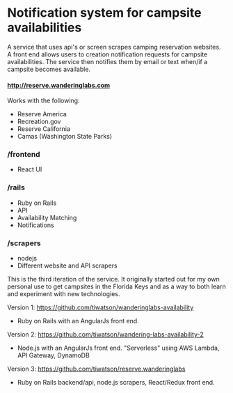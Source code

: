 # Notification system for campsite availabilities

A service that uses api's or screen scrapes camping reservation websites. A front end allows users to creation notification requests for campsite availabilities. The service then notifies them by email or text when/if a campsite becomes available.

#### http://reserve.wanderinglabs.com

Works with the following:
- Reserve America
- Recreation.gov
- Reserve California
- Camas (Washington State Parks)

### /frontend
  - React UI

### /rails
  - Ruby on Rails
  - API
  - Availability Matching
  - Notifications

### /scrapers
  - nodejs
  - Different website and API scrapers


This is the third iteration of the service. It originally started out for my own personal use to get campsites in the Florida Keys and as a way to both learn and experiment with new technologies.

Version 1: https://github.com/tiwatson/wanderinglabs-availability
- Ruby on Rails with an AngularJs front end.

Version 2: https://github.com/tiwatson/wandering-labs-availability-2
- Node.js with an AngularJs front end. "Serverless" using AWS Lambda, API Gateway, DynamoDB

Version 3: https://github.com/tiwatson/reserve.wanderinglabs
- Ruby on Rails backend/api, node.js scrapers, React/Redux front end.
